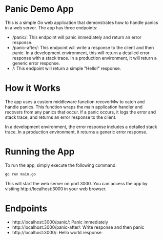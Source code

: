# Panic Demo App
This is a simple Go web application that demonstrates how to handle panics in a web server. The app has three endpoints:

- /panic/: This endpoint will panic immediately and return an error response.
- /panic-after/: This endpoint will write a response to the client and then panic. In a development environment, this will return a detailed error response with a stack trace. In a production environment, it will return a generic error response.
- /: This endpoint will return a simple "Hello!" response.

# How it Works
The app uses a custom middleware function recoverMw to catch and handle panics. This function wraps the main application handler and recovers from any panics that occur. If a panic occurs, it logs the error and stack trace, and returns an error response to the client.

In a development environment, the error response includes a detailed stack trace. In a production environment, it returns a generic error response.

# Running the App
To run the app, simply execute the following command:

```bash 
go run main.go
```

This will start the web server on port 3000. You can access the app by visiting http://localhost:3000 in your web browser.

# Endpoints
- http://localhost:3000/panic/: Panic immediately
- http://localhost:3000/panic-after/: Write response and then panic
- http://localhost:3000/: Hello world response

